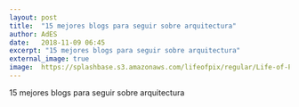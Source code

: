 ```yaml
---
layout: post
title:  "15 mejores blogs para seguir sobre arquitectura"
author: AdES
date:   2018-11-09 06:45
excerpt: "15 mejores blogs para seguir sobre arquitectura"
external_image: true
image:  https://splashbase.s3.amazonaws.com/lifeofpix/regular/Life-of-Pix-free-stock-photos-hollywood-los-angeles-car-sidiomaralami-1440x959.jpg
---
```

15 mejores blogs para seguir sobre arquitectura
